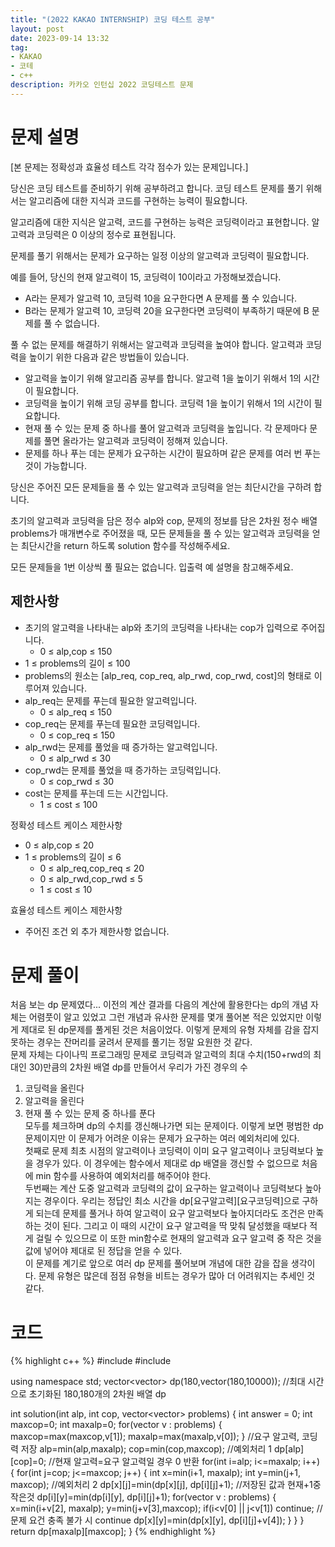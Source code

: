 ```yaml
---
title: "(2022 KAKAO INTERNSHIP) 코딩 테스트 공부"
layout: post
date: 2023-09-14 13:32
tag:
- KAKAO
- 코테
- c++
description: 카카오 인턴십 2022 코딩테스트 문제
---
```


# 문제 설명
[본 문제는 정확성과 효율성 테스트 각각 점수가 있는 문제입니다.]

당신은 코딩 테스트를 준비하기 위해 공부하려고 합니다. 코딩 테스트 문제를 풀기 위해서는 알고리즘에 대한 지식과 코드를 구현하는 능력이 필요합니다.

알고리즘에 대한 지식은 알고력, 코드를 구현하는 능력은 코딩력이라고 표현합니다. 알고력과 코딩력은 0 이상의 정수로 표현됩니다.

문제를 풀기 위해서는 문제가 요구하는 일정 이상의 알고력과 코딩력이 필요합니다.

예를 들어, 당신의 현재 알고력이 15, 코딩력이 10이라고 가정해보겠습니다.

+ A라는 문제가 알고력 10, 코딩력 10을 요구한다면 A 문제를 풀 수 있습니다.
+ B라는 문제가 알고력 10, 코딩력 20을 요구한다면 코딩력이 부족하기 때문에 B 문제를 풀 수 없습니다.  

풀 수 없는 문제를 해결하기 위해서는 알고력과 코딩력을 높여야 합니다. 알고력과 코딩력을 높이기 위한 다음과 같은 방법들이 있습니다.

+ 알고력을 높이기 위해 알고리즘 공부를 합니다. 알고력 1을 높이기 위해서 1의 시간이 필요합니다.
+ 코딩력을 높이기 위해 코딩 공부를 합니다. 코딩력 1을 높이기 위해서 1의 시간이 필요합니다.
+ 현재 풀 수 있는 문제 중 하나를 풀어 알고력과 코딩력을 높입니다. 각 문제마다 문제를 풀면 올라가는 알고력과 코딩력이 정해져 있습니다.
+ 문제를 하나 푸는 데는 문제가 요구하는 시간이 필요하며 같은 문제를 여러 번 푸는 것이 가능합니다.  

당신은 주어진 모든 문제들을 풀 수 있는 알고력과 코딩력을 얻는 최단시간을 구하려 합니다.

초기의 알고력과 코딩력을 담은 정수 alp와 cop, 문제의 정보를 담은 2차원 정수 배열 problems가 매개변수로 주어졌을 때, 모든 문제들을 풀 수 있는 알고력과 코딩력을 얻는 최단시간을 return 하도록 solution 함수를 작성해주세요.

모든 문제들을 1번 이상씩 풀 필요는 없습니다. 입출력 예 설명을 참고해주세요.

## 제한사항
+ 초기의 알고력을 나타내는 alp와 초기의 코딩력을 나타내는 cop가 입력으로 주어집니다.
  + 0 ≤ alp,cop ≤ 150
+ 1 ≤ problems의 길이 ≤ 100
+ problems의 원소는 [alp_req, cop_req, alp_rwd, cop_rwd, cost]의 형태로 이루어져 있습니다.
+ alp_req는 문제를 푸는데 필요한 알고력입니다.
  + 0 ≤ alp_req ≤ 150
+ cop_req는 문제를 푸는데 필요한 코딩력입니다.
  + 0 ≤ cop_req ≤ 150
+ alp_rwd는 문제를 풀었을 때 증가하는 알고력입니다.
  + 0 ≤ alp_rwd ≤ 30
+ cop_rwd는 문제를 풀었을 때 증가하는 코딩력입니다.
  + 0 ≤ cop_rwd ≤ 30
+ cost는 문제를 푸는데 드는 시간입니다.
  + 1 ≤ cost ≤ 100  

정확성 테스트 케이스 제한사항

+ 0 ≤ alp,cop ≤ 20
+ 1 ≤ problems의 길이 ≤ 6
  + 0 ≤ alp_req,cop_req ≤ 20
  + 0 ≤ alp_rwd,cop_rwd ≤ 5
  + 1 ≤ cost ≤ 10  

효율성 테스트 케이스 제한사항

+ 주어진 조건 외 추가 제한사항 없습니다.

# 문제 풀이
처음 보는 dp 문제였다... 이전의 계산 결과를 다음의 계산에 활용한다는 dp의 개념 자체는 어렴풋이 알고 있었고 그런 개념과 유사한 문제를 몇개 풀어본 적은 있었지만 이렇게 제대로 된 dp문제를 풀게된 것은 처음이었다. 이렇게 문제의 유형 자체를 감을 잡지 못하는 경우는 잔머리를 굴려서 문제를 풀기는 정말 요원한 것 같다.  
문제 자체는 다이나믹 프로그래밍 문제로 코딩력과 알고력의 최대 수치(150+rwd의 최대인 30)만큼의 2차원 배열 dp를 만들어서 우리가 가진 경우의 수  
1. 코딩력을 올린다
2. 알고력을 올린다
3. 현재 풀 수 있는 문제 중 하나를 푼다  
모두를 체크하며 dp의 수치를 갱신해나가면 되는 문제이다. 이렇게 보면 평범한 dp 문제이지만 이 문제가 어려운 이유는 문제가 요구하는 여러 예외처리에 있다.  
첫째로 문제 최초 시점의 알고력이나 코딩력이 이미 요구 알고력이나 코딩력보다 높을 경우가 있다. 이 경우에는 함수에서 제대로 dp 배열을 갱신할 수 없으므로 처음에 min 함수를 사용하여 예외처리를 해주어야 한다.  
두번째는 계산 도중 알고력과 코딩력의 값이 요구하는 알고력이나 코딩력보다 높아지는 경우이다. 우리는 정답인 최소 시간을 dp[요구알고력][요구코딩력]으로 구하게 되는데 문제를 풀거나 하여 알고력이 요구 알고력보다 높아지더라도 조건은 만족하는 것이 된다. 그리고 이 때의 시간이 요구 알고력을 딱 맞춰 달성했을 때보다 적게 걸릴 수 있으므로 이 또한 min함수로 현재의 알고력과 요구 알고력 중 작은 것을 값에 넣어야 제대로 된 정답을 얻을 수 있다.  
이 문제를 계기로 앞으로 여러 dp 문제를 풀어보며 개념에 대한 감을 잡을 생각이다. 문제 유형은 많은데 점점 유형을 비트는 경우가 많아 더 어려워지는 추세인 것 같다.  

# 코드 
{% highlight c++ %}
#include <string>
#include <vector>

using namespace std;
vector<vector<int>> dp(180,vector<int>(180,10000)); //최대 시간으로 초기화된 180,180개의 2차원 배열 dp

int solution(int alp, int cop, vector<vector<int>> problems) {
    int answer = 0;
    int maxcop=0; int maxalp=0;
    for(vector<int> v : problems) {
        maxcop=max(maxcop,v[1]);
        maxalp=max(maxalp,v[0]);
    } //요구 알고력, 코딩력 저장
    alp=min(alp,maxalp); cop=min(cop,maxcop); //예외처리 1
    dp[alp][cop]=0; //현재 알고력=요구 알고력일 경우 0 반환
    for(int i=alp; i<=maxalp; i++) {
        for(int j=cop; j<=maxcop; j++) {
            int x=min(i+1, maxalp); int y=min(j+1, maxcop); //예외처리 2
            dp[x][j]=min(dp[x][j], dp[i][j]+1); //저장된 값과 현재+1중 작은것
            dp[i][y]=min(dp[i][y], dp[i][j]+1);
            for(vector<int> v : problems) {
                x=min(i+v[2], maxalp); y=min(j+v[3],maxcop);
                if(i<v[0] || j<v[1]) continue; //문제 요건 충족 불가 시 continue
                dp[x][y]=min(dp[x][y], dp[i][j]+v[4]);
            }
        }
    }
    return dp[maxalp][maxcop];
}
{% endhighlight %}


